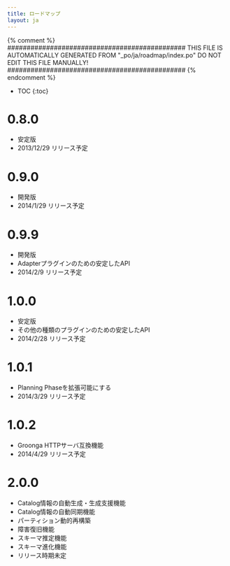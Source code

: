 ```yaml
---
title: ロードマップ
layout: ja
---
```


{% comment %}
##############################################
  THIS FILE IS AUTOMATICALLY GENERATED FROM
  "_po/ja/roadmap/index.po"
  DO NOT EDIT THIS FILE MANUALLY!
##############################################
{% endcomment %}


* TOC
{:toc}

# 0.8.0

  * 安定版
  * 2013/12/29 リリース予定

# 0.9.0

  * 開発版
  * 2014/1/29 リリース予定

# 0.9.9

  * 開発版
  * Adapterプラグインのための安定したAPI
  * 2014/2/9 リリース予定

# 1.0.0

  * 安定版
  * その他の種類のプラグインのための安定したAPI
  * 2014/2/28 リリース予定

# 1.0.1

  * Planning Phaseを拡張可能にする
  * 2014/3/29 リリース予定

# 1.0.2

  * Groonga HTTPサーバ互換機能
  * 2014/4/29 リリース予定

# 2.0.0

  * Catalog情報の自動生成・生成支援機能
  * Catalog情報の自動同期機能
  * パーティション動的再構築
  * 障害復旧機能
  * スキーマ推定機能
  * スキーマ進化機能
  * リリース時期未定
